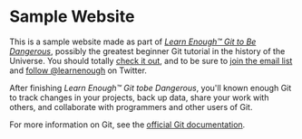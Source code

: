 # Sample Website

This is a sample website made as part of [*Learn Enough™ Git to Be Dangerous*](http://learnenough.com/git-tutorial), possibly the greatest beginner Git tutorial in the history of the Universe. You should totally [check it out](http://learnenough.com/git-tutorial), and to be sure to [join the email list](http://learnenough.com/#email_list) and [follow @learnenough](http://twiiter.com/learnenough) on Twitter. 

After finishing *Learn Enough™ Git tobe Dangerous*, you'll known enough Git to track changes in your projects, back up data, share your work with others, and collaborate with programmers and other users of Git. 

For more information on Git, see the
[official Git documentation](https://git-scm.com/).